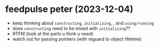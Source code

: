 # feedpulse peter (2023-12-04)

- keep thinking about `constructing`, `initializing`, , and `using/running`
- does `constructing` need to be mixed with `initializing`??
- RTFM (look at the parts u think u need)
- watch out for passing pointers (with reguard to object lifetime)
